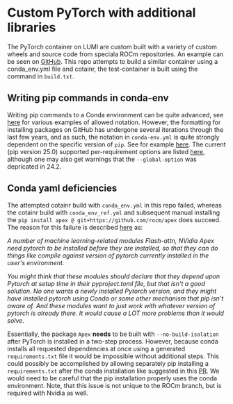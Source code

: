 # Custom PyTorch with additional libraries

The PyTorch container on LUMI are custom built with a variety of custom wheels and source code from
speciala ROCm repositories. An example can be seen on [GitHub](https://github.com/sfantao/lumi-containers/blob/lumi-sep2024/pytorch/build-rocm-6.0.3-python-3.12-pytorch-v2.3.1.docker).
This repo attempts to build a similar container using a conda_env.yml file and cotainr, the test-container is built using the command in `build.txt`.

## Writing pip commands in conda-env
Writing pip commands to a Conda environment can be quite advanced, see [here](https://github.com/conda/conda/blob/main/tests/env/support/advanced-pip/environment.yml) for various examples of allowed notation. However, the formatting for installing packages on GitHub has undergone several iterations through the last few years, and as such, the notation in `conda-env.yml` is quite strongly dependent on the specific version of `pip`. See for example [here](https://github.com/pypa/pip/pull/11617). The current (pip version 25.0) supported per-requirement options are listed [here](https://pip.pypa.io/en/latest/reference/requirements-file-format/#per-requirement-options), although one may also get warnings that the `--global-option` was depricated in 24.2.

## Conda yaml deficiencies
The attempted cotainr build with `conda_env.yml` in this repo failed, whereas the cotainr build with `conda_env_ref.yml` and subsequent manual installing the `pip install apex @ git+https://github.com/rocm/apex` does succeed. The reason for this failure is described [here](https://github.com/astral-sh/uv/issues/1715) as:

_A number of machine learning-related modules Flash-attn, NVidia Apex need pytorch to be installed before they are installed, so that they can do things like compile against version of pytorch currently installed in the user's environment._

_You might think that these modules should declare that they depend upon Pytorch at setup time in their pyproject.toml file, but that isn't a good solution. No one wants a newly installed Pytorch version, and they might have installed pytorch using Conda or some other mechanism that pip isn't aware of. And these modules want to just work with whatever version of pytorch is already there. It would cause a LOT more problems than it would solve._

Essentially, the package `Apex` **needs** to be built with `--no-build-isolation` after PyTorch is installed in a two-step process. However, because conda installs all requested dependencies at once using a generated `requirements.txt` file it would be impossible without additional steps. This could possibly be accomplished by allowing separately pip installing a `requirements.txt` after the conda installation like suggested in this [PR](https://github.com/DeiC-HPC/cotainr/pull/55). We would need to be careful that the pip installation properly uses the conda environment. Note, that this issue is not unique to the ROCm branch, but is required with Nvidia as well.
